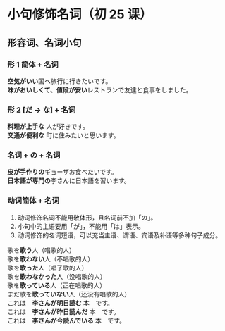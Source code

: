 # 小句修饰名词（初 25 课）

## 形容词、名词小句

### 形 1 简体 + 名词

<sentences>
  <div><b>空気がいい</b>国へ旅行に行きたいです。</div>
  <div><b>味がおいしくて、値段が安い</b>レストランで友達と食事をしました。</div>
</sentences>

### 形 2 [だ → な] + 名词

<sentences>
  <div><b>料理が上手な</b> 人が好きです。</div>
  <div><b>交通が便利な</b> 町に住みたいと思います。</div>
</sentences>

### 名词 + の + 名词

<sentences>
  <div><b>皮が手作りの</b>ギョーザお食べたいです。</div>
  <div><b>日本語が専門の</b>李さんに日本語を習います。</div>
</sentences>

### 动词简体 + 名词

1. 动词修饰名词不能用敬体形，且名词前不加「の」。
2. 小句中的主语要用「が」，不能用「は」表示。
3. 动词修饰的名词短语，可以充当主语、谓语、宾语及补语等多种句子成分。

<sentences>
  <div>歌を<b>歌う</b>人（唱歌的人）</div>
  <div>歌を<b>歌わない</b>人（不唱歌的人）</div>
  <div>歌を<b>歌った</b>人（唱了歌的人）</div>
  <div>歌を<b>歌わなかった</b>人（没唱歌的人）</div>
  <div>歌を<b>歌っている</b>人（正在唱歌的人）</div>
  <div>まだ歌を<b>歌っていない</b>人（还没有唱歌的人）</div>
  <div>これは　<b>李さんが明日読む</b> 本　です。</div>
  <div>これは　<b>李さんが昨日読んだ</b> 本　です。</div>
  <div>これは　<b>李さんが今読んでいる</b> 本　です。</div>
</sentences>
